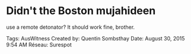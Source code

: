 # Didn't the Boston mujahideen
use a remote detonator? lt
should work fine, brother.

Tags: AusWitness
Created by: Quentin Sombsthay
Date: August 30, 2015 9:54 AM
Réseau: Surespot